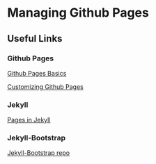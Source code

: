 



# Managing Github Pages

## Useful Links

### Github Pages

[Github Pages Basics](https://help.github.com/categories/github-pages-basics/)

[Customizing Github Pages](https://help.github.com/categories/customizing-github-pages/)

### Jekyll

[Pages in Jekyll](https://jekyllrb.com/docs/pages/)

### Jekyll-Bootstrap

[Jekyll-Bootstrap repo](https://github.com/plusjade/jekyll-bootstrap)




